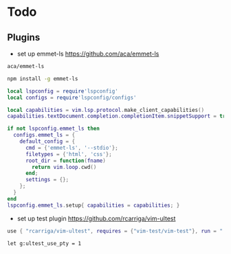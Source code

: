 # Todo

## Plugins

* set up emmet-ls
https://github.com/aca/emmet-ls
``` bash
aca/emmet-ls
```
``` bash
npm install -g emmet-ls
```
``` lua
local lspconfig = require'lspconfig'
local configs = require'lspconfig/configs'    

local capabilities = vim.lsp.protocol.make_client_capabilities()
capabilities.textDocument.completion.completionItem.snippetSupport = true

if not lspconfig.emmet_ls then    
  configs.emmet_ls = {    
    default_config = {    
      cmd = {'emmet-ls', '--stdio'};
      filetypes = {'html', 'css'};
      root_dir = function(fname)    
        return vim.loop.cwd()
      end;    
      settings = {};    
    };    
  }    
end    
lspconfig.emmet_ls.setup{ capabilities = capabilities; }
```

* set up test plugin
https://github.com/rcarriga/vim-ultest

``` lua
use { "rcarriga/vim-ultest", requires = {"vim-test/vim-test"}, run = ":UpdateRemotePlugins" }
```

```
let g:ultest_use_pty = 1
```
